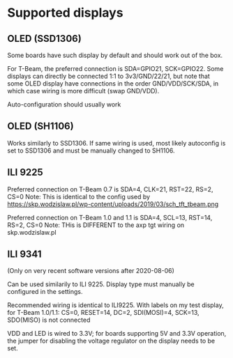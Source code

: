 # Supported displays

## OLED (SSD1306)

Some boards have such display by default and should work out of the box.

For T-Beam, the preferred connection is SDA=GPIO21, SCK=GPIO22.  Some displays can directly be connected 1:1 to 3v3/GND/22/21, but note that some OLED display have connections in the order GND/VDD/SCK/SDA, in which case wiring is more difficult (swap GND/VDD).

Auto-configuration should usually work

## OLED (SH1106)

Works similarly to SSD1306. If same wiring is used, most likely autoconfig is set to SSD1306 and must be manually changed to SH1106.

## ILI 9225

Preferred connection on T-Beam 0.7 is SDA=4, CLK=21, RST=22, RS=2, CS=0
Note: This is identical to the config used by https://skp.wodzislaw.pl/wp-content/uploads/2019/03/sch_tft_tbeam.png

Preferred connection on T-Beam 1.0 and 1.1 is SDA=4, SCL=13, RST=14, RS=2, CS=0
Note: THis is DIFFERENT to the axp tgt wiring on skp.wodzislaw.pl

## ILI 9341
(Only on very recent software versions after 2020-08-06)

Can be used similarily to ILI 9225. Display type must manually be configured in the settings.

Recommended wiring is identical to ILI9225. With labels on my test display, for T-Beam 1.0/1.1:
CS=0, RESET=14, DC=2, SDI(MOSI)=4, SCK=13, SDO(MISO) is not connected

VDD and LED is wired to 3.3V; for boards supporting 5V and 3.3V operation, the jumper for disabling the voltage regulator on the display needs to be set.
